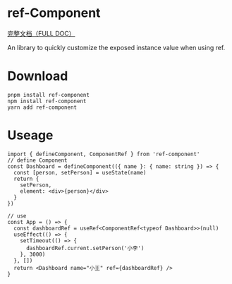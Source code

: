 # ref-Component

[完整文档（FULL DOC）](https://luoanb.github.io/mui-form/modules/ref_component.html)

An library to quickly customize the exposed instance value when using ref.

# Download

```shell
pnpm install ref-component
npm install ref-component
yarn add ref-component
```

# Useage

```tsx
import { defineComponent, ComponentRef } from 'ref-component'
// define Component
const Dashboard = defineComponent(({ name }: { name: string }) => {
  const [person, setPerson] = useState(name)
  return {
    setPerson,
    element: <div>{person}</div>
  }
})

// use
const App = () => {
  const dashboardRef = useRef<ComponentRef<typeof Dashboard>>(null)
  useEffect(() => {
    setTimeout(() => {
      dashboardRef.current.setPerson('小李')
    }, 3000)
  }, [])
  return <Dashboard name="小王" ref={dashboardRef} />
}
```
